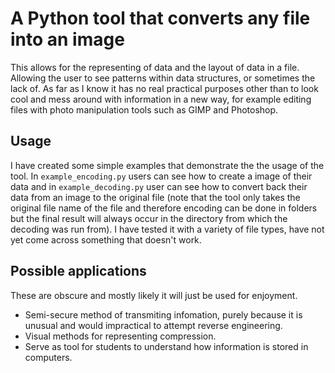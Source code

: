 # A Python tool that converts any file into an image

This allows for the representing of data and the layout of data in a file. Allowing the user to see patterns within data structures, or sometimes the lack of. As far as I know it has no real practical purposes other than to look cool and mess around with information in a new way, for example editing files with photo manipulation tools such as GIMP and Photoshop.

## Usage

I have created some simple examples that demonstrate the the usage of the tool. In `example_encoding.py` users can see how to create a image of their data and in `example_decoding.py` user can see how to convert back their data from an image to the original file (note that the tool only takes the original file name of the file and therefore encoding can be done in folders but the final result will always occur in the directory from which the decoding was run from). I have tested it with a variety of file types, have not yet come across something that doesn't work.

## Possible applications

These are obscure and mostly likely it will just be used for enjoyment.

- Semi-secure method of transmiting infomation, purely because it is unusual and would impractical to attempt reverse engineering.
- Visual methods for representing compression.
- Serve as tool for students to understand how information is stored in computers.
